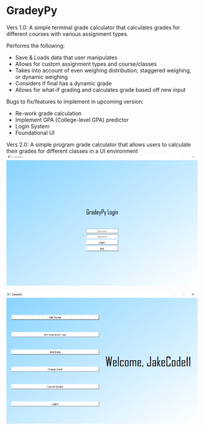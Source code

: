 # **GradeyPy**
Vers 1.0: A simple terminal grade calculator that calculates grades for different courses with various assignment types.

Performs the following:
- Save & Loads data that user manipulates
- Allows for custom assignment types and course/classes
- Takes into account of even weighing distribution, staggered weighing, or dynamic weighing
- Considers if final has a dynamic grade
- Allows for what-if grading and calculates grade based off new input
 
Bugs to fix/features to implement in upcoming version:
- Re-work grade calculation
- Implement GPA (College-level GPA) predictor
- Login System
- Foundational UI

 
 Vers 2.0: A simple program grade calculator that allows users to calculate their grades for different classes in a UI environment 
![](images/loginPage.png)


![](images/mainMenu.png)
